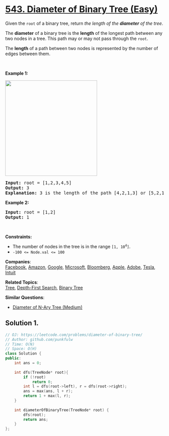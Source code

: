 # [543. Diameter of Binary Tree (Easy)](https://leetcode.com/problems/diameter-of-binary-tree/)

<p>Given the <code>root</code> of a binary tree, return <em>the length of the <strong>diameter</strong> of the tree</em>.</p>

<p>The <strong>diameter</strong> of a binary tree is the <strong>length</strong> of the longest path between any two nodes in a tree. This path may or may not pass through the <code>root</code>.</p>

<p>The <strong>length</strong> of a path between two nodes is represented by the number of edges between them.</p>

<p>&nbsp;</p>
<p><strong>Example 1:</strong></p>
<img alt="" src="https://assets.leetcode.com/uploads/2021/03/06/diamtree.jpg" style="width: 292px; height: 302px;">
<pre><strong>Input:</strong> root = [1,2,3,4,5]
<strong>Output:</strong> 3
<strong>Explanation:</strong> 3 is the length of the path [4,2,1,3] or [5,2,1,3].
</pre>

<p><strong>Example 2:</strong></p>

<pre><strong>Input:</strong> root = [1,2]
<strong>Output:</strong> 1
</pre>

<p>&nbsp;</p>
<p><strong>Constraints:</strong></p>

<ul>
	<li>The number of nodes in the tree is in the range <code>[1, 10<sup>4</sup>]</code>.</li>
	<li><code>-100 &lt;= Node.val &lt;= 100</code></li>
</ul>


**Companies**:  
[Facebook](https://leetcode.com/company/facebook), [Amazon](https://leetcode.com/company/amazon), [Google](https://leetcode.com/company/google), [Microsoft](https://leetcode.com/company/microsoft), [Bloomberg](https://leetcode.com/company/bloomberg), [Apple](https://leetcode.com/company/apple), [Adobe](https://leetcode.com/company/adobe), [Tesla](https://leetcode.com/company/tesla), [Intuit](https://leetcode.com/company/intuit)

**Related Topics**:  
[Tree](https://leetcode.com/tag/tree/), [Depth-First Search](https://leetcode.com/tag/depth-first-search/), [Binary Tree](https://leetcode.com/tag/binary-tree/)

**Similar Questions**:
* [Diameter of N-Ary Tree (Medium)](https://leetcode.com/problems/diameter-of-n-ary-tree/)

## Solution 1. 

```cpp
// OJ: https://leetcode.com/problems/diameter-of-binary-tree/
// Author: github.com/punkfulw
// Time: O(N)
// Space: O(H)
class Solution {
public:
    int ans = 0;
    
    int dfs(TreeNode* root){
        if (!root)
            return 0;
        int l = dfs(root->left), r = dfs(root->right);
        ans = max(ans, l + r);
        return 1 + max(l, r);
    }
    
    int diameterOfBinaryTree(TreeNode* root) {
        dfs(root);
        return ans;
    }
};
```
